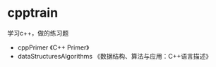 # cpptrain
学习c++，做的练习题

- cppPrimer
  《C++ Primer》
- dataStructuresAlgorithms
  《数据结构、算法与应用：C++语言描述》
